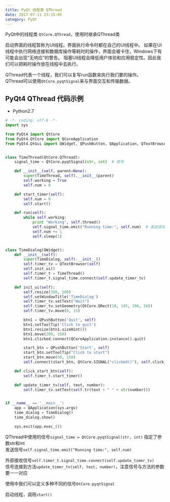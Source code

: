 ```yaml
---
title: PyQt 线程类 QThread
date: 2017-07-11 23:15:05
category: PyQt
---
```


PyQt中的线程类 `QtCore.QThread`，使用时继承QThread类

启动界面的线程暂称为UI线程。界面执行命令时都在自己的UI线程中。
如果在UI线程中执行网络连接和数据库操作等耗时的操作，界面会被卡住，Windows下有可能会出现“无响应”的警告。
阻塞UI线程会降低用户体验和应用稳定性。因此我们可以把耗时操作放在线程中去执行。

QThread代表一个线程，我们可以复写run函数来执行我们要的操作。  
QThread可以使用`QtCore.pyqtSignal`来与界面交互和传输数据。

## PyQt4 QThread 代码示例
* Python2.7

```python
# -*- coding: utf-8 -*-
import sys

from PyQt4 import QtCore
from PyQt4.QtCore import QCoreApplication
from PyQt4.QtGui import QWidget, QPushButton, QApplication, QTextBrowser


class TimeThread(QtCore.QThread):
    signal_time = QtCore.pyqtSignal(str, int)  # 信号

    def __init__(self, parent=None):
        super(TimeThread, self).__init__(parent)
        self.working = True
        self.num = 0

    def start_timer(self):
        self.num = 0
        self.start()

    def run(self):
        while self.working:
            print "Working", self.thread()
            self.signal_time.emit("Running time:", self.num)  # 发送信号
            self.num += 1
            self.sleep(1)


class TimeDialog(QWidget):
    def __init__(self):
        super(TimeDialog, self).__init__()
        self.timer_tv = QTextBrowser(self)
        self.init_ui()
        self.timer_t = TimeThread()
        self.timer_t.signal_time.connect(self.update_timer_tv)

    def init_ui(self):
        self.resize(300, 200)
        self.setWindowTitle('TimeDialog')
        self.timer_tv.setText("Wait")
        self.timer_tv.setGeometry(QtCore.QRect(10, 145, 198, 26))
        self.timer_tv.move(0, 15)

        btn1 = QPushButton('Quit', self)
        btn1.setToolTip('Click to quit')
        btn1.resize(btn1.sizeHint())
        btn1.move(200, 150)
        btn1.clicked.connect(QCoreApplication.instance().quit)

        start_btn = QPushButton('Start', self)
        start_btn.setToolTip("Click to start")
        start_btn.move(50, 150)
        self.connect(start_btn, QtCore.SIGNAL("clicked()"), self.click_start_btn)

    def click_start_btn(self):
        self.timer_t.start_timer()

    def update_timer_tv(self, text, number):
        self.timer_tv.setText(self.tr(text + " " + str(number)))


if __name__ == '__main__':
    app = QApplication(sys.argv)
    time_dialog = TimeDialog()
    time_dialog.show()

    sys.exit(app.exec_())
```

QThread中使用的信号`signal_time = QtCore.pyqtSignal(str, int)` 指定了参数str和int  
发送信号`self.signal_time.emit("Running time:", self.num)`

外部接收信号`self.timer_t.signal_time.connect(self.update_timer_tv)`  
信号连接到方法`update_timer_tv(self, text, number)`，注意信号与方法的参数要一一对应

使用中我们可以定义多种不同的信号`QtCore.pyqtSignal`

启动线程，调用`start()`

